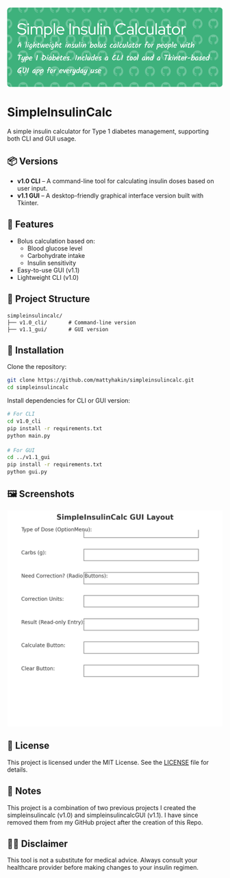 <p align="center">
    <img src="https://github.com/mattyhakin/insulin-calculator-simple/blob/main/simple-insulin-header.png?raw=true" alt="Simple Insulin Calculator"/>

# SimpleInsulinCalc

A simple insulin calculator for Type 1 diabetes management, supporting both CLI and GUI usage.

## 📦 Versions

- **v1.0 CLI** – A command-line tool for calculating insulin doses based on user input.
- **v1.1 GUI** – A desktop-friendly graphical interface version built with Tkinter.

## 🚀 Features

- Bolus calculation based on:
  - Blood glucose level
  - Carbohydrate intake
  - Insulin sensitivity
- Easy-to-use GUI (v1.1)
- Lightweight CLI (v1.0)

## 📁 Project Structure

```
simpleinsulincalc/
├── v1.0_cli/       # Command-line version
├── v1.1_gui/       # GUI version
```

## 🔧 Installation

Clone the repository:

```bash
git clone https://github.com/mattyhakin/simpleinsulincalc.git
cd simpleinsulincalc
```

Install dependencies for CLI or GUI version:

```bash
# For CLI
cd v1.0_cli
pip install -r requirements.txt
python main.py

# For GUI
cd ../v1.1_gui
pip install -r requirements.txt
python gui.py
```

## 🖼️ Screenshots

<p align="center">
    <img src="https://github.com/mattyhakin/insulin-calculator-simple/blob/main/SimpleInsulinCalc%20GUI%20Layout.png?raw=true" alt="Simple Insulin Calculator Screenshot"/>

## 📝 License

This project is licensed under the MIT License. See the [LICENSE](LICENSE) file for details.

## 📝 Notes

This project is a combination of two previous projects I created the simpleinsulincalc (v1.0) and simpleinsulincalcGUI (v1.1). I have since removed them from my GitHub project after the creation of this Repo.

## 👨‍⚕️ Disclaimer

This tool is not a substitute for medical advice. Always consult your healthcare provider before making changes to your insulin regimen.

